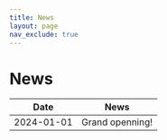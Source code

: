 ```yaml
---
title: News
layout: page
nav_exclude: true
---
```

# News
Date       | News
-----------| -----------
2024-01-01 | Grand openning!
